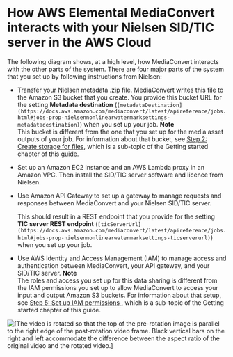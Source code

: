 # How AWS Elemental MediaConvert interacts with your Nielsen SID/TIC server in the AWS Cloud<a name="how-mediaconvert-interacts-with-your-nielsen-sid-tic-server-in-the-aws-cloud"></a>

The following diagram shows, at a high level, how MediaConvert interacts with the other parts of the system\. There are four major parts of the system that you set up by following instructions from Nielsen:
+ Transfer your Nielsen metadata \.zip file\. MediaConvert writes this file to the Amazon S3 bucket that you create\. You provide this bucket URL for the setting **Metadata destination** \(`[metadataDestination](https://docs.aws.amazon.com/mediaconvert/latest/apireference/jobs.html#jobs-prop-nielsennonlinearwatermarksettings-metadatadestination)`\) when you set up your job\.
**Note**  
This bucket is different from the one that you set up for the media asset outputs of your job\. For information about that bucket, see [Step 2: Create storage for files](set-up-file-locations.md), which is a sub\-topic of the Getting started chapter of this guide\.
+ Set up an Amazon EC2 instance and an AWS Lambda proxy in an Amazon VPC\. Then install the SID/TIC server software and licence from Nielsen\.
+ Use Amazon API Gateway to set up a gateway to manage requests and responses between MediaConvert and your Nielsen SID/TIC server\.

  This should result in a REST endpoint that you provide for the setting **TIC server REST endpoint** \(`[ticServerUrl](https://docs.aws.amazon.com/mediaconvert/latest/apireference/jobs.html#jobs-prop-nielsennonlinearwatermarksettings-ticserverurl)`\) when you set up your job\.
+ Use AWS Identity and Access Management \(IAM\) to manage access and authentication between MediaConvert, your API gateway, and your SID/TIC server\.
**Note**  
The roles and access you set up for this data sharing is different from the IAM permissions you set up to allow MediaConvert to access your input and output Amazon S3 buckets\. For information about that setup, see [Step 5: Set up IAM permissions ](iam-role.md), which is a sub\-topic of the Getting started chapter of this guide\.

![\[The video is rotated so that the top of the pre-rotation image is parallel to the right edge of the post-rotation video frame. Black vertical bars on the right and left accommodate the difference between the aspect ratio of the original video and the rotated video.\]](http://docs.aws.amazon.com/mediaconvert/latest/ug/images/NielsenWatermarking.png)
